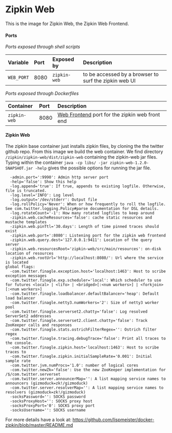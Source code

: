 # Zipkin Web

This is the image for Zipkin Web, the Zipkin Web Frontend.

#### Ports

*Ports exposed through shell scripts*

| Variable| Port| Exposed by | Description |
|:---------|:---------|:-------|:-------|
| `WEB_PORT`| 8080| `zipkin-web`| to be accessed by a browser to surf the zipkin web UI|


*Ports exposed through Dockerfiles*

| Container| Port|  Description |
|:---------|:---------|:-------|         
| `zipkin-web`| 8080| [Web Frontend](https://github.com/twitter/zipkin/search?q=8080&ref=cmdform) port for the zipkin web front end |

#### Zipkin Web
The zipkin base container just installs zipkin files, by cloning the the twitter github repo.
From this image we build the web container. We find directory `/zipkin/zipkin-web/dist/zipkin-web` containing the zipkin-web jar files.
Typing within the container `java -cp libs/ -jar zipkin-web-1.2.0-SNAPSHOT.jar -help`  gives the possible options for running the jar file.

```
  -admin.port=':9990': Admin http server port
  -help='false': Show this help
  -log.append='true': If true, appends to existing logfile. Otherwise, file is truncated.
  -log.level='INFO': Log level
  -log.output='/dev/stderr': Output file
  -log.rollPolicy='Never': When or how frequently to roll the logfile. See com.twitter.logging.Policy#parse documentation for DSL details.
  -log.rotateCount='-1': How many rotated logfiles to keep around
  -zipkin.web.cacheResources='false': cache static resources and mustache templates
  -zipkin.web.pinTtl='30.days': Length of time pinned traces should exist
  -zipkin.web.port=':8080': Listening port for the zipkin web frontend
  -zipkin.web.query.dest='127.0.0.1:9411': Location of the query server
  -zipkin.web.resourcesRoot='zipkin-web/src/main/resources': on-disk location of resources
  -zipkin.web.rootUrl='http://localhost:8080/': Url where the service is located
global flags:
  -com.twitter.finagle.exception.host='localhost:1463': Host to scribe exception messages
  -com.twitter.finagle.exp.scheduler='local': Which scheduler to use for futures <local> | <lifo> | <bridged>[:<num workers>] | <forkjoin>[:<num workers>]
  -com.twitter.finagle.loadbalancer.defaultBalancer='heap': Default load balancer
  -com.twitter.finagle.netty3.numWorkers='2': Size of netty3 worker pool
  -com.twitter.finagle.serverset2.chatty='false': Log resolved ServerSet2 addresses
  -com.twitter.finagle.serverset2.client.chatty='false': Track ZooKeeper calls and responses
  -com.twitter.finagle.stats.ostrichFilterRegex='': Ostrich filter regex
  -com.twitter.finagle.tracing.debugTrace='false': Print all traces to the console.
  -com.twitter.finagle.zipkin.host='localhost:1463': Host to scribe traces to
  -com.twitter.finagle.zipkin.initialSampleRate='0.001': Initial sample rate
  -com.twitter.jvm.numProcs='1.0': number of logical cores
  -com.twitter.newZk='false': Use the new ZooKeeper implementation for /$/com.twitter.serverset
  -com.twitter.server.announcerMap='': A list mapping service names to announcers (gizmoduck=zk!/gizmoduck)
  -com.twitter.server.resolverMap='': A list mapping service names to resolvers (gizmoduck=zk!/gizmoduck)
  -socksPassword='': SOCKS password
  -socksProxyHost='': SOCKS proxy host
  -socksProxyPort='0': SOCKS proxy port
  -socksUsername='': SOCKS username
```

For more details have a look at:
<https://github.com/lispmeister/docker-zipkin/blob/master/README.md>
